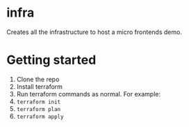 # infra

Creates all the infrastructure to host a micro frontends demo.

# Getting started

1. Clone the repo
2. Install terraform
3. Run terraform commands as normal. For example:
  1. `terraform init`
  2. `terraform plan`
  3. `terraform apply`
